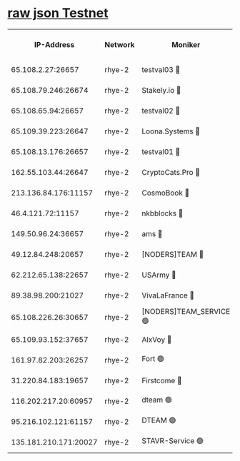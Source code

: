 
[raw json Testnet](https://rpc-check.quickt.stavr.tech/quickt/rpc-quickt-result.json)
=


<table><tr><th>IP-Address</th><th>Network</th><th>Moniker</th><th>Latest Block Height</th><th>Earliest Block Height</th><th>Catching Up</th><th>Tx Index</th><th>Voting Power</th><th>Scan Time</th></tr><tr><td>65.108.2.27:26657</td><td>rhye-2</td><td>testval03 🔴</td><td>544078</td><td>1</td><td>False</td><td>on</td><td>11002050</td><td>2024-01-28T08:59:36.962984698UTC</td></tr><tr><td>65.108.79.246:26674</td><td>rhye-2</td><td>Stakely.io 🔴</td><td>544078</td><td>1</td><td>False</td><td>on</td><td>10010</td><td>2024-01-28T08:59:39.464927778UTC</td></tr><tr><td>65.108.65.94:26657</td><td>rhye-2</td><td>testval02 🔴</td><td>544079</td><td>1</td><td>False</td><td>on</td><td>11002050</td><td>2024-01-28T08:59:42.380328156UTC</td></tr><tr><td>65.109.39.223:26647</td><td>rhye-2</td><td>Loona.Systems 🔴</td><td>544079</td><td>1</td><td>False</td><td>off</td><td>86949</td><td>2024-01-28T08:59:45.076860815UTC</td></tr><tr><td>65.108.13.176:26657</td><td>rhye-2</td><td>testval01 🔴</td><td>544079</td><td>1</td><td>False</td><td>on</td><td>13082010</td><td>2024-01-28T08:59:46.017745493UTC</td></tr><tr><td>162.55.103.44:26647</td><td>rhye-2</td><td>CryptoCats.Pro 🔴</td><td>544086</td><td>1</td><td>False</td><td>off</td><td>9999</td><td>2024-01-28T09:00:18.719975619UTC</td></tr><tr><td>213.136.84.176:11157</td><td>rhye-2</td><td>CosmoBook 🔴</td><td>544084</td><td>65301</td><td>False</td><td>off</td><td>1528057</td><td>2024-01-28T09:00:12.216454865UTC</td></tr><tr><td>46.4.121.72:11157</td><td>rhye-2</td><td>nkbblocks 🔴</td><td>544077</td><td>70101</td><td>False</td><td>off</td><td>81491</td><td>2024-01-28T08:59:28.710976302UTC</td></tr><tr><td>149.50.96.24:36657</td><td>rhye-2</td><td>ams 🔴</td><td>544082</td><td>133501</td><td>False</td><td>on</td><td>10786</td><td>2024-01-28T09:00:01.520836846UTC</td></tr><tr><td>49.12.84.248:20657</td><td>rhye-2</td><td>[NODERS]TEAM 🔴</td><td>544082</td><td>146001</td><td>False</td><td>on</td><td>59690</td><td>2024-01-28T08:59:59.033027936UTC</td></tr><tr><td>62.212.65.138:22657</td><td>rhye-2</td><td>USArmy 🔴</td><td>544078</td><td>198001</td><td>False</td><td>on</td><td>59069</td><td>2024-01-28T08:59:36.120659008UTC</td></tr><tr><td>89.38.98.200:21027</td><td>rhye-2</td><td>VivaLaFrance 🔴</td><td>544078</td><td>220501</td><td>False</td><td>off</td><td>10000</td><td>2024-01-28T08:59:31.223413742UTC</td></tr><tr><td>65.108.226.26:30657</td><td>rhye-2</td><td>[NODERS]TEAM_SERVICE 🟢</td><td>544079</td><td>241501</td><td>False</td><td>on</td><td>0</td><td>2024-01-28T08:59:45.485495856UTC</td></tr><tr><td>65.109.93.152:37657</td><td>rhye-2</td><td>AlxVoy 🔴</td><td>544078</td><td>315173</td><td>False</td><td>on</td><td>143351</td><td>2024-01-28T08:59:33.765876223UTC</td></tr><tr><td>161.97.82.203:26257</td><td>rhye-2</td><td>Fort 🟢</td><td>544077</td><td>330438</td><td>False</td><td>on</td><td>0</td><td>2024-01-28T08:59:28.414773653UTC</td></tr><tr><td>31.220.84.183:19657</td><td>rhye-2</td><td>Firstcome 🔴</td><td>544078</td><td>409501</td><td>False</td><td>off</td><td>724902</td><td>2024-01-28T08:59:36.547481425UTC</td></tr><tr><td>116.202.217.20:60957</td><td>rhye-2</td><td>dteam 🟢</td><td>544079</td><td>421794</td><td>False</td><td>on</td><td>0</td><td>2024-01-28T08:59:42.653034240UTC</td></tr><tr><td>95.216.102.121:61157</td><td>rhye-2</td><td>DTEAM 🟢</td><td>544078</td><td>535201</td><td>False</td><td>on</td><td>0</td><td>2024-01-28T08:59:39.803686627UTC</td></tr><tr><td>135.181.210.171:20027</td><td>rhye-2</td><td>STAVR-Service 🟢</td><td>544081</td><td>541501</td><td>False</td><td>on</td><td>0</td><td>2024-01-28T08:59:56.632191168UTC</td></tr></table>